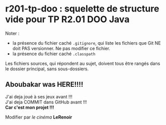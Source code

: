 # r201-tp-doo : squelette de structure vide pour TP R2.01 DOO Java

Noter :
- la présence du fichier caché <code>.gitignore</code>, qui liste les fichiers que Git NE doit PAS versionner. 
Ne pas modifier ce fichier.
- la présence du fichier caché <code>.classpath</code>

Les fichiers sources, qui répondent au sujet, doivent tous être rangés dans le dossier principal, sans sous-dossiers.
## Aboubakar was **HERE**!!!! 
J'ai deja joué à ses jeux avant !!! <br>
J'ai deja COMMIT dans GitHub avant !!! <br>
**Car c'est mon projet !!!**

Modifier par  *le cinéma* **LeRenoir**